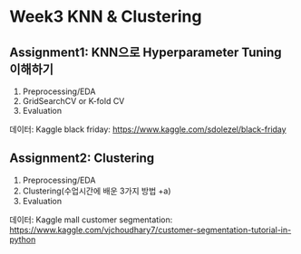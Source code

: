 # Week3 KNN & Clustering

## Assignment1: KNN으로 Hyperparameter Tuning 이해하기
1. Preprocessing/EDA
2. GridSearchCV or K-fold CV
3. Evaluation   


데이터: Kaggle black friday: https://www.kaggle.com/sdolezel/black-friday

## Assignment2: Clustering 
1. Preprocessing/EDA
2. Clustering(수업시간에 배운 3가지 방법 +a)
3. Evaluation   


데이터: Kaggle mall customer segmentation: https://www.kaggle.com/vjchoudhary7/customer-segmentation-tutorial-in-python
